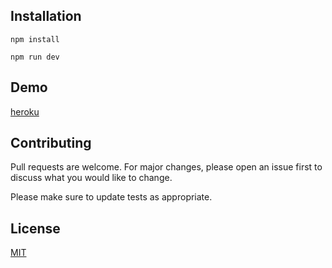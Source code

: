 ## Installation

```nodejs
npm install

npm run dev
```

## Demo

[heroku](https://ranboon.herokuapp.com)

## Contributing

Pull requests are welcome. For major changes, please open an issue first to discuss what you would like to change.

Please make sure to update tests as appropriate.

## License

[MIT](https://github.com/thanhtungkhtn)
